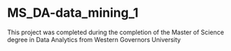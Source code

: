 # MS_DA-data_mining_1
This project was completed during the completion of the Master of Science degree in Data Analytics from Western Governors University
